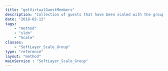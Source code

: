 ```yaml
---
title: "getVirtualGuestMembers"
description: "Collection of guests that have been scaled with the group. When this group is active, the count of guests here is guaranteed to be between minimumMemberCount and maximumMemberCount inclusively."
date: "2018-02-12"
tags:
    - "method"
    - "sldn"
    - "Scale"
classes:
    - "SoftLayer_Scale_Group"
type: "reference"
layout: "method"
mainService : "SoftLayer_Scale_Group"
---
```

